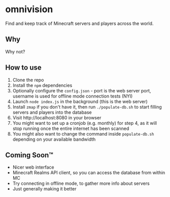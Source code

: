 # omnivision
Find and keep track of Minecraft servers and players across the world.

## Why
Why not?

## How to use
1. Clone the repo
2. Install the `npm` dependencies
3. Optionally configure the `config.json` - port is the web server port, username is used for offline mode connection tests (NYI)
4. Launch `node index.js` in the background (this is the web server)
5. Install `zmap` if you don't have it, then run `./populate-db.sh` to start filling servers and players into the database
6. Visit http://localhost:8080 in your browser
7. You might want to set up a cronjob (e.g. monthly) for step 4, as it will stop running once the entire internet has been scanned
8. You might also want to change the command inside `populate-db.sh` depending on your available bandwidth

## Coming Soon™
* Nicer web interface
* Minecraft Realms API client, so you can access the database from within MC
* Try connecting in offline mode, to gather more info about servers
* Just generally making it better
